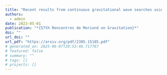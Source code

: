 ```yaml
---
title: "Recent results from continuous gravitational wave searches using data from LIGO, Virgo, and KAGRA's third observing run"
authors:
  - admin
date: 2023-05-01
publication: "*{57th Rencontres de Moriond on Gravitation}*"
doi: ""
url_doi: ""
url_pdf: "https://arxiv.org/pdf/2305.15185.pdf"
# generated_on: 2025-06-07T20:53:46.717767
# featured: false
# summary: ""
# tags: []
# projects: []
---
```

